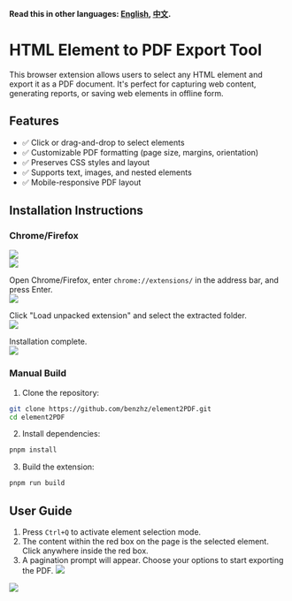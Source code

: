 **Read this in other languages: [English](README.md), [中文](README_zh.md).**
# HTML Element to PDF Export Tool
This browser extension allows users to select any HTML element and export it as a PDF document. It's perfect for capturing web content, generating reports, or saving web elements in offline form.  

## Features
+ ✅ Click or drag-and-drop to select elements  
+ ✅ Customizable PDF formatting (page size, margins, orientation)  
+ ✅ Preserves CSS styles and layout  
+ ✅ Supports text, images, and nested elements  
+ ✅ Mobile-responsive PDF layout

## Installation Instructions
### Chrome/Firefox
![](https://cdn.nlark.com/yuque/0/2025/png/38711469/1743580752674-36aa63dd-defc-45fe-8c53-4ec7629caf7d.png)  
![](https://cdn.nlark.com/yuque/0/2025/png/38711469/1743580769702-da90708f-e7df-4a7d-a1db-8ed1e342d69e.png)  

Open Chrome/Firefox, enter `chrome://extensions/` in the address bar, and press Enter.  
![](https://camo.githubusercontent.com/edef64b46b190f6deb17bad0802bffe29e6c6c745460b8015aea2833015e87e4/68747470733a2f2f63646e2e6e6c61726b2e636f6d2f79757175652f302f323032352f706e672f33383731313436392f313734313630343533373238302d64643635663937332d376532642d343136302d613133612d3766656437643732386539622e706e67)  

Click "Load unpacked extension" and select the extracted folder.  
![](https://cdn.nlark.com/yuque/0/2025/png/38711469/1743580999568-248ef78f-153e-402e-84d9-1660330c6cfe.png)  

Installation complete.  
![](https://cdn.nlark.com/yuque/0/2025/png/38711469/1743580875671-f8cd9ca1-55ef-42cf-b3bf-92e6e4a78f78.png)  

### Manual Build
1. Clone the repository:

```bash
git clone https://github.com/benzhz/element2PDF.git  
cd element2PDF  
```

2. Install dependencies:

```bash
pnpm install  
```

3. Build the extension:

```bash
pnpm run build  
```

## User Guide
1. Press `Ctrl+Q` to activate element selection mode.  
2. The content within the red box on the page is the selected element. Click anywhere inside the red box.  
3. A pagination prompt will appear. Choose your options to start exporting the PDF.
![](https://github.com/benzhz/element2PDF/blob/main/public/images/use.gif)  

![](https://cdn.nlark.com/yuque/0/2025/gif/38711469/1743580353533-7d11d95a-4b8d-4495-a990-3bd28e50c92f.gif)



